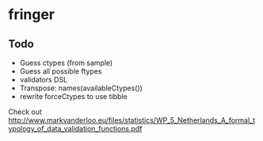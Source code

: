 # fringer

## Todo


- Guess ctypes (from sample)
- Guess all possible ftypes
- validators DSL
- Transpose: names(availableCtypes())
- rewrite forceCtypes to use tibble

Check out
http://www.markvanderloo.eu/files/statistics/WP_5_Netherlands_A_formal_typology_of_data_validation_functions.pdf